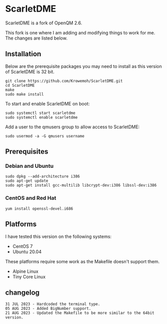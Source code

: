 # ScarletDME

ScarletDME is a fork of OpenQM 2.6.

This fork is one where I am adding and modifying things to work for me. The changes are listed below.

## Installation

Below are the prerequisite packages you may need to install as this version of ScarletDME is 32 bit.

```
git clone https://github.com/Krowemoh/ScarletDME.git
cd ScarletDME
make
sudo make install
```

To start and enable ScarletDME on boot:

```
sudo systemctl start scarletdme
sudo systemctl enable scarletdme
```

Add a user to the qmusers group to allow access to ScarletDME:

```
sudo usermod -a -G qmusers username
```

## Prerequisites

### Debian and Ubuntu

```
sudo dpkg --add-architecture i386
sudo apt-get update
sudo apt-get install gcc-multilib libcrypt-dev:i386 libssl-dev:i386
```

### CentOS and Red Hat

```
yum install openssl-devel.i686
```

## Platforms

I have tested this version on the following systems:

- CentOS 7
- Ubuntu 20.04

These platforms require some work as the Makefile doesn't support them.

- Alpine Linux
- Tiny Core Linux

## changelog

```
31 JUL 2023 - Hardcoded the terminal type.  
05 AUG 2023 - Added BigNumber support.  
21 AUG 2023 - Updated the Makefile to be more similar to the 64bit version.  
```
